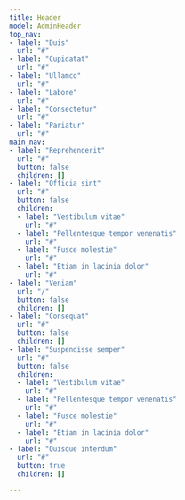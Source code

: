 ```yaml
---
title: Header
model: AdminHeader
top_nav:
- label: "Duis"
  url: "#"
- label: "Cupidatat"
  url: "#"
- label: "Ullamco"
  url: "#"
- label: "Labore"
  url: "#"
- label: "Consectetur"
  url: "#"
- label: "Pariatur"
  url: "#"
main_nav:
- label: "Reprehenderit"
  url: "#"
  button: false
  children: []
- label: "Officia sint"
  url: "#"
  button: false
  children:
  - label: "Vestibulum vitae"
    url: "#"
  - label: "Pellentesque tempor venenatis"
    url: "#"
  - label: "Fusce molestie"
    url: "#"
  - label: "Etiam in lacinia dolor"
    url: "#"
- label: "Veniam"
  url: "/"
  button: false
  children: []
- label: "Consequat"
  url: "#"
  button: false
  children: []
- label: "Suspendisse semper"
  url: "#"
  button: false
  children:
  - label: "Vestibulum vitae"
    url: "#"
  - label: "Pellentesque tempor venenatis"
    url: "#"
  - label: "Fusce molestie"
    url: "#"
  - label: "Etiam in lacinia dolor"
    url: "#"
- label: "Quisque interdum"
  url: "#"
  button: true
  children: []

---
```

